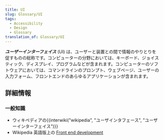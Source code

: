 ```yaml
---
title: UI
slug: Glossary/UI
tags:
  - Accessibility
  - Design
  - Glossary
translation_of: Glossary/UI
---
```

<p><strong><em>ユーザーインターフェイス</em></strong> (UI) は、ユーザーと装置との間で情報のやりとりを促すものの総称です。コンピューターの分野においては、キーボード、ジョイスティック、ディスプレイ、プログラムなどが含まれます。コンピューターのソフトウェアにおいては、コマンドラインのプロンプト、ウェブページ、ユーザーの入力フォーム、フロントエンドのあらゆるアプリケーションが含まれます。</p>

<h2 id="詳細情報">詳細情報</h2>

<h3 id="General_Knowledge" name="General_Knowledge">一般知識</h3>

<ul>
 <li>ウィキペディアの{{interwiki("wikipedia", "ユーザインタフェース", "ユーザーインターフェイス")}}</li>
 <li>Wikipedia 英語版上の <a href="https://en.wikipedia.org/wiki/Front_end_development">Front end development</a></li>
</ul>

